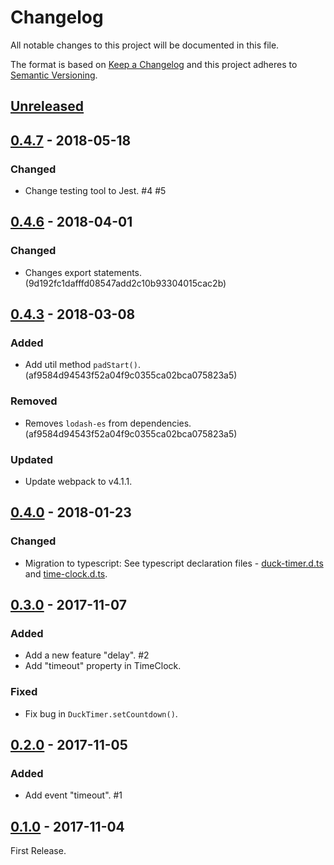 # Changelog

All notable changes to this project will be documented in this file.

The format is based on [Keep a Changelog](http://keepachangelog.com/en/1.0.0/)
and this project adheres to [Semantic Versioning](http://semver.org/spec/v2.0.0.html).

## [Unreleased]

## [0.4.7] - 2018-05-18

### Changed

- Change testing tool to Jest. #4 #5

## [0.4.6] - 2018-04-01

### Changed

- Changes export statements. (9d192fc1dafffd08547add2c10b93304015cac2b)

## [0.4.3] - 2018-03-08

### Added

- Add util method `padStart()`. (af9584d94543f52a04f9c0355ca02bca075823a5)

### Removed

- Removes `lodash-es` from dependencies. (af9584d94543f52a04f9c0355ca02bca075823a5)

### Updated

- Update webpack to v4.1.1.

## [0.4.0] - 2018-01-23

### Changed

- Migration to typescript: See typescript declaration files -  [duck-timer.d.ts](https://github.com/archco/duck-timer/blob/master/src/duck-timer.d.ts) and [time-clock.d.ts](https://github.com/archco/duck-timer/blob/master/src/time-clock.d.ts).

## [0.3.0] - 2017-11-07

### Added

- Add a new feature "delay". #2
- Add "timeout" property in TimeClock.

### Fixed

- Fix bug in `DuckTimer.setCountdown()`.

## [0.2.0] - 2017-11-05

### Added

- Add event "timeout". #1

## [0.1.0] - 2017-11-04

First Release.

[Unreleased]: https://github.com/archco/duck-timer/compare/v0.4.7...HEAD
[0.4.7]: https://github.com/archco/duck-timer/compare/v0.4.6...v0.4.7
[0.4.6]: https://github.com/archco/duck-timer/compare/v0.4.3...v0.4.6
[0.4.3]: https://github.com/archco/duck-timer/compare/v0.4.0...v0.4.3
[0.4.0]: https://github.com/archco/duck-timer/compare/v0.3.0...v0.4.0
[0.3.0]: https://github.com/archco/duck-timer/compare/v0.2.0...v0.3.0
[0.2.0]: https://github.com/archco/duck-timer/compare/v0.1.0...v0.2.0
[0.1.0]: https://github.com/archco/duck-timer/compare/3aab7e6...v0.1.0

